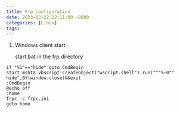 ```yaml
---
title: Frp configuration
date: 2023-03-22 22:11:00 -0800
categories: [Linux]
tags: 
---
```


1. Windows client start

   start.bat in the frp directory

```
if "%1"=="hide" goto CmdBegin
start mshta vbscript:createobject("wscript.shell").run("""%~0"" hide",0)(window.close)&&exit
:CmdBegin
@echo off
:home
frpc -c frpc.ini
goto home
```

